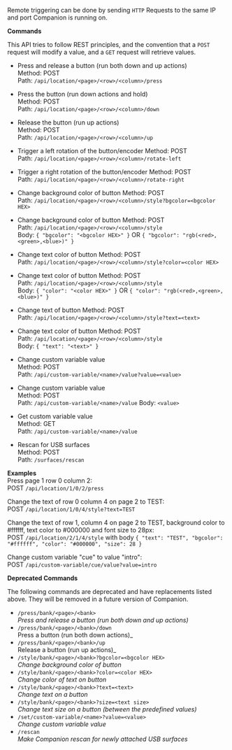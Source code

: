 Remote triggering can be done by sending `HTTP` Requests to the same IP and port Companion is running on.

**Commands**

This API tries to follow REST principles, and the convention that a `POST` request will modify a value, and a `GET` request will retrieve values.

- Press and release a button (run both down and up actions)  
  Method: POST  
  Path: `/api/location/<page>/<row>/<column>/press`  
- Press the button (run down actions and hold)  
  Method: POST  
  Path: `/api/location/<page>/<row>/<column>/down`  
- Release the button (run up actions)  
  Method: POST  
  Path: `/api/location/<page>/<row>/<column>/up`  
- Trigger a left rotation of the button/encoder
  Method: POST  
  Path: `/api/location/<page>/<row>/<column>/rotate-left`  
- Trigger a right rotation of the button/encoder
  Method: POST  
  Path: `/api/location/<page>/<row>/<column>/rotate-right`  

- Change background color of button
  Method: POST  
  Path: `/api/location/<page>/<row>/<column>/style?bgcolor=<bgcolor HEX>`   
- Change background color of button
  Method: POST  
  Path: `/api/location/<page>/<row>/<column>/style`  
  Body: `{ "bgcolor": "<bgcolor HEX>" }` OR `{ "bgcolor": "rgb(<red>,<green>,<blue>)" }`
- Change text color of button
  Method: POST  
  Path: `/api/location/<page>/<row>/<column>/style?color=<color HEX>`   
- Change text color of button
  Method: POST  
  Path: `/api/location/<page>/<row>/<column>/style`  
  Body: `{ "color": "<color HEX>" }` OR `{ "color": "rgb(<red>,<green>,<blue>)" }`
- Change text of button
  Method: POST  
  Path: `/api/location/<page>/<row>/<column>/style?text=<text>`   
- Change text color of button
  Method: POST  
  Path: `/api/location/<page>/<row>/<column>/style`  
  Body: `{ "text": "<text>" }`

- Change custom variable value  
  Method: POST  
  Path: `/api/custom-variable/<name>/value?value=<value>`  
- Change custom variable value  
  Method: POST  
  Path: `/api/custom-variable/<name>/value`
  Body: `<value>`  
- Get custom variable value  
  Method: GET  
  Path: `/api/custom-variable/<name>/value`
- Rescan for USB surfaces  
  Method: POST  
  Path: `/surfaces/rescan`  

**Examples**  
Press page 1 row 0 column 2:  
POST `/api/location/1/0/2/press`

Change the text of row 0 column 4 on page 2 to TEST:  
POST `/api/location/1/0/4/style?text=TEST`

Change the text of row 1, column 4 on page 2 to TEST, background color to #ffffff, text color to #000000 and font size to 28px:  
POST `/api/location/2/1/4/style` with body `{ "text": "TEST", "bgcolor": "#ffffff", "color": "#000000", "size": 28 }`

Change custom variable "cue" to value "intro":  
POST `/api/custom-variable/cue/value?value=intro`

**Deprecated Commands**

The following commands are deprecated and have replacements listed above. They will be removed in a future version of Companion.

- `/press/bank/<page>/<bank>`  
  _Press and release a button (run both down and up actions)_
- `/press/bank/<page>/<bank>/down`  
   Press a button (run both down actions)_
- `/press/bank/<page>/<bank>/up`  
   Release a button (run up actions)_
- `/style/bank/<page>/<bank>?bgcolor=<bgcolor HEX>`  
  _Change background color of button_
- `/style/bank/<page>/<bank>?color=<color HEX>`  
  _Change color of text on button_
- `/style/bank/<page>/<bank>?text=<text>`  
  _Change text on a button_
- `/style/bank/<page>/<bank>?size=<text size>`  
  _Change text size on a button (between the predefined values)_
- `/set/custom-variable/<name>?value=<value>`  
  _Change custom variable value_
- `/rescan`  
  _Make Companion rescan for newly attached USB surfaces_
